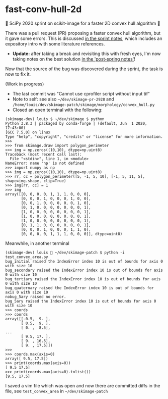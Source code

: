 # fast-conv-hull-2d

:running: SciPy 2020 sprint on scikit-image for a faster 2D convex hull algorithm :running:

There was a pull request (PR) proposing a faster convex hull algorithm, but it gave some
errors. This is discussed [in the sprint notes](sprint_notes.md), which includes an expository
intro with some literature references.

- **Update:** after taking a break and revisiting this with fresh eyes, I'm now taking notes on
  the best solution [in the 'post-spring notes'](post_sprint_notes.md)!

Now that the source of the bug was discovered during the sprint, the task is now to
fix it.

(Work in progress)

- The last commit was "Cannot use cprofiler script without input tif"
- Note to self: see also `~/dev/skimage-pr-2928` and `/home/louis/dev/skimage-patch/skimage/morphology/convex_hull.py`
- Closed an open terminal with the following:

```
(skimage-dev) louis $ ~/dev/skimage $ python
Python 3.8.3 | packaged by conda-forge | (default, Jun  1 2020, 17:43:00)
[GCC 7.5.0] on linux
Type "help", "copyright", "credits" or "license" for more information.
>>>
>>> from skimage.draw import polygon_perimeter
>>> img = np.zeros((10,10), dtype=np.uint8)
Traceback (most recent call last):
  File "<stdin>", line 1, in <module>
NameError: name 'np' is not defined
>>> import numpy as np
>>> img = np.zeros((10,10), dtype=np.uint8)
>>> rr, cc = polygon_perimeter([5, -1, 5, 10], [-1, 5, 11, 5], shape=img.shape, clip=True)
>>> img[rr, cc] = 1
>>> img
array([[0, 0, 0, 0, 1, 1, 1, 0, 0, 0],
       [0, 0, 0, 1, 0, 0, 0, 1, 0, 0],
       [0, 0, 1, 0, 0, 0, 0, 0, 1, 0],
       [0, 1, 0, 0, 0, 0, 0, 0, 0, 1],
       [1, 0, 0, 0, 0, 0, 0, 0, 0, 1],
       [1, 0, 0, 0, 0, 0, 0, 0, 0, 1],
       [1, 0, 0, 0, 0, 0, 0, 0, 0, 1],
       [0, 1, 1, 0, 0, 0, 0, 0, 0, 1],
       [0, 0, 0, 1, 0, 0, 0, 1, 1, 0],
       [0, 0, 0, 0, 1, 1, 1, 0, 0, 0]], dtype=uint8)
```

Meanwhile, in another terminal

```
(skimage-dev) louis 🚶 ~/dev/skimage-patch $ python -i test_convex_area.py
bug_initial raised the IndexError index 10 is out of bounds for axis 0 with size 10
bug_secondary raised the IndexError index 10 is out of bounds for axis 0 with size 10
bug_tertiary raised the IndexError index 10 is out of bounds for axis 0 with size 10
bug_quaternary raised the IndexError index 10 is out of bounds for axis 0 with size 10
nobug_5ary raised no error.
bug_5ary raised the IndexError index 10 is out of bounds for axis 0 with size 10
>>> coords
>>> coords
array([[-0.5,  9. ],
       [ 0.5,  9. ],
       [ 0. ,  8.5],
...
       [ 9.5, 17. ],
       [ 9. , 16.5],
       [ 9. , 17.5]])
>>>
>>> coords.max(axis=0)
array([ 9.5, 17.5])
>>> print(coords.max(axis=0))
[ 9.5 17.5]
>>> print(coords.max(axis=0).tolist())
[9.5, 17.5]
```

I saved a vim file which was open and now there are committed diffs in the file,
see `test_convex_area` in `~/dev/skimage-patch`
